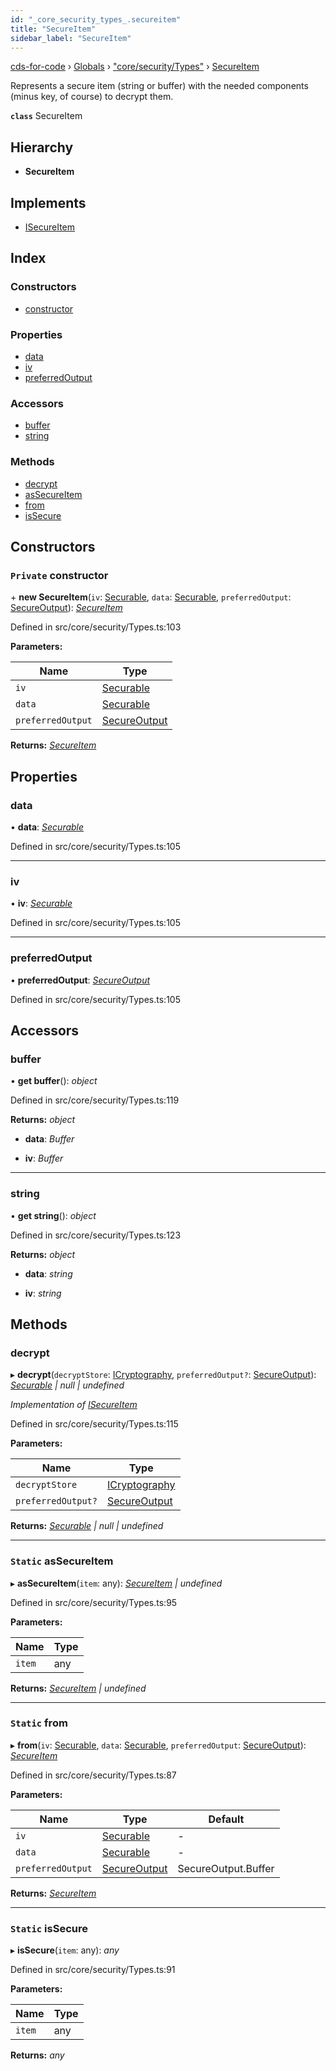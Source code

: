 ```yaml
---
id: "_core_security_types_.secureitem"
title: "SecureItem"
sidebar_label: "SecureItem"
---
```


[cds-for-code](../index.md) › [Globals](../globals.md) › ["core/security/Types"](../modules/_core_security_types_.md) › [SecureItem](_core_security_types_.secureitem.md)

Represents a secure item (string or buffer) with the needed components
(minus key, of course) to decrypt them.

**`class`** SecureItem

## Hierarchy

* **SecureItem**

## Implements

* [ISecureItem](../interfaces/_core_security_types_.isecureitem.md)

## Index

### Constructors

* [constructor](_core_security_types_.secureitem.md#private-constructor)

### Properties

* [data](_core_security_types_.secureitem.md#data)
* [iv](_core_security_types_.secureitem.md#iv)
* [preferredOutput](_core_security_types_.secureitem.md#preferredoutput)

### Accessors

* [buffer](_core_security_types_.secureitem.md#buffer)
* [string](_core_security_types_.secureitem.md#string)

### Methods

* [decrypt](_core_security_types_.secureitem.md#decrypt)
* [asSecureItem](_core_security_types_.secureitem.md#static-assecureitem)
* [from](_core_security_types_.secureitem.md#static-from)
* [isSecure](_core_security_types_.secureitem.md#static-issecure)

## Constructors

### `Private` constructor

\+ **new SecureItem**(`iv`: [Securable](../modules/_core_security_types_.md#securable), `data`: [Securable](../modules/_core_security_types_.md#securable), `preferredOutput`: [SecureOutput](../enums/_core_security_types_.secureoutput.md)): *[SecureItem](_core_security_types_.secureitem.md)*

Defined in src/core/security/Types.ts:103

**Parameters:**

Name | Type |
------ | ------ |
`iv` | [Securable](../modules/_core_security_types_.md#securable) |
`data` | [Securable](../modules/_core_security_types_.md#securable) |
`preferredOutput` | [SecureOutput](../enums/_core_security_types_.secureoutput.md) |

**Returns:** *[SecureItem](_core_security_types_.secureitem.md)*

## Properties

###  data

• **data**: *[Securable](../modules/_core_security_types_.md#securable)*

Defined in src/core/security/Types.ts:105

___

###  iv

• **iv**: *[Securable](../modules/_core_security_types_.md#securable)*

Defined in src/core/security/Types.ts:105

___

###  preferredOutput

• **preferredOutput**: *[SecureOutput](../enums/_core_security_types_.secureoutput.md)*

Defined in src/core/security/Types.ts:105

## Accessors

###  buffer

• **get buffer**(): *object*

Defined in src/core/security/Types.ts:119

**Returns:** *object*

* **data**: *Buffer*

* **iv**: *Buffer*

___

###  string

• **get string**(): *object*

Defined in src/core/security/Types.ts:123

**Returns:** *object*

* **data**: *string*

* **iv**: *string*

## Methods

###  decrypt

▸ **decrypt**(`decryptStore`: [ICryptography](../interfaces/_core_security_types_.icryptography.md), `preferredOutput?`: [SecureOutput](../enums/_core_security_types_.secureoutput.md)): *[Securable](../modules/_core_security_types_.md#securable) | null | undefined*

*Implementation of [ISecureItem](../interfaces/_core_security_types_.isecureitem.md)*

Defined in src/core/security/Types.ts:115

**Parameters:**

Name | Type |
------ | ------ |
`decryptStore` | [ICryptography](../interfaces/_core_security_types_.icryptography.md) |
`preferredOutput?` | [SecureOutput](../enums/_core_security_types_.secureoutput.md) |

**Returns:** *[Securable](../modules/_core_security_types_.md#securable) | null | undefined*

___

### `Static` asSecureItem

▸ **asSecureItem**(`item`: any): *[SecureItem](_core_security_types_.secureitem.md) | undefined*

Defined in src/core/security/Types.ts:95

**Parameters:**

Name | Type |
------ | ------ |
`item` | any |

**Returns:** *[SecureItem](_core_security_types_.secureitem.md) | undefined*

___

### `Static` from

▸ **from**(`iv`: [Securable](../modules/_core_security_types_.md#securable), `data`: [Securable](../modules/_core_security_types_.md#securable), `preferredOutput`: [SecureOutput](../enums/_core_security_types_.secureoutput.md)): *[SecureItem](_core_security_types_.secureitem.md)*

Defined in src/core/security/Types.ts:87

**Parameters:**

Name | Type | Default |
------ | ------ | ------ |
`iv` | [Securable](../modules/_core_security_types_.md#securable) | - |
`data` | [Securable](../modules/_core_security_types_.md#securable) | - |
`preferredOutput` | [SecureOutput](../enums/_core_security_types_.secureoutput.md) | SecureOutput.Buffer |

**Returns:** *[SecureItem](_core_security_types_.secureitem.md)*

___

### `Static` isSecure

▸ **isSecure**(`item`: any): *any*

Defined in src/core/security/Types.ts:91

**Parameters:**

Name | Type |
------ | ------ |
`item` | any |

**Returns:** *any*
